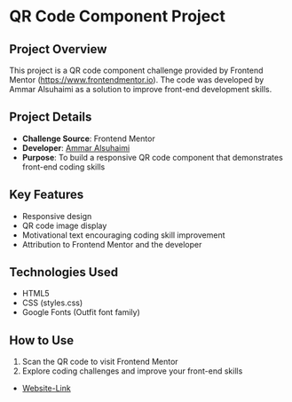# QR Code Component Project

## Project Overview
This project is a QR code component challenge provided by Frontend Mentor (https://www.frontendmentor.io). The code was developed by Ammar Alsuhaimi as a solution to improve front-end development skills.

## Project Details
- **Challenge Source**: Frontend Mentor
- **Developer**: [Ammar Alsuhaimi](https://github.com/ammar-alsuhaimi)
- **Purpose**: To build a responsive QR code component that demonstrates front-end coding skills

## Key Features
- Responsive design
- QR code image display
- Motivational text encouraging coding skill improvement
- Attribution to Frontend Mentor and the developer

## Technologies Used
- HTML5
- CSS (styles.css)
- Google Fonts (Outfit font family)

## How to Use
1. Scan the QR code to visit Frontend Mentor
2. Explore coding challenges and improve your front-end skills

- [Website-Link](https://ammar-alsuhaimi.github.io/QR-Code-Component/qr-code-component-main/index.html)
